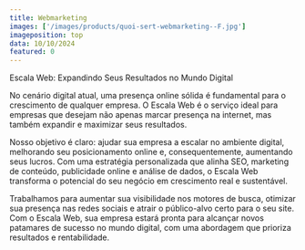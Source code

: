 ```yaml
---
title: Webmarketing
images: ['/images/products/quoi-sert-webmarketing--F.jpg']
imageposition: top
data: 10/10/2024
featured: 0
---
```

Escala Web: Expandindo Seus Resultados no Mundo Digital

No cenário digital atual, uma presença online sólida é fundamental para o crescimento de qualquer empresa. O Escala Web é o serviço ideal para empresas que desejam não apenas marcar presença na internet, mas também expandir e maximizar seus resultados.

Nosso objetivo é claro: ajudar sua empresa a escalar no ambiente digital, melhorando seu posicionamento online e, consequentemente, aumentando seus lucros. Com uma estratégia personalizada que alinha SEO, marketing de conteúdo, publicidade online e análise de dados, o Escala Web transforma o potencial do seu negócio em crescimento real e sustentável.

Trabalhamos para aumentar sua visibilidade nos motores de busca, otimizar sua presença nas redes sociais e atrair o público-alvo certo para o seu site. Com o Escala Web, sua empresa estará pronta para alcançar novos patamares de sucesso no mundo digital, com uma abordagem que prioriza resultados e rentabilidade.